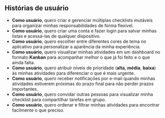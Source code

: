 ## Histórias de usuário

- **Como usuário**, quero criar e gerenciar múltiplas checklists mutáveis para organizar minhas responsabilidades de forma flexível.
- **Como usuário**, quero criar uma conta e fazer login para salvar minhas listas e acessá-las de qualquer dispositivo.
- **Como usuário**, quero escolher entre diferentes cores de tema no aplicativo para personalizar a aparência da minha experiência.
- **Como usuário**, quero visualizar minhas atividades em um dashboard no formato **Kanban** para acompanhar melhor o que já foi feito e o que ainda falta.
- **Como usuário**, quero atribuir níveis de prioridade (**alta**, **média**, **baixa**) às minhas atividades para diferenciar o que é mais urgente.
- **Como usuário**, quero receber notificações por e-mail quando minhas atividades estiverem próximas do prazo final para não perder prazos importantes.
- **Como usuário**, quero convidar outras pessoas para visualizar minha checklist para compartilhar tarefas em grupo.
- **Como usuário**, quero ordenar e filtrar minhas atividades para encontrar facilmente o que preciso.
